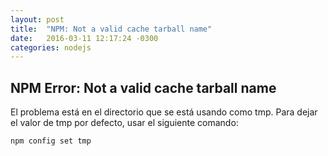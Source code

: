 ```yaml
---
layout: post
title:  "NPM: Not a valid cache tarball name"
date:   2016-03-11 12:17:24 -0300
categories: nodejs
---
```



## NPM Error: Not a valid cache tarball name

El problema está en el directorio que se está usando como tmp.
Para dejar el valor de tmp por defecto, usar el siguiente comando:

```
npm config set tmp

```


